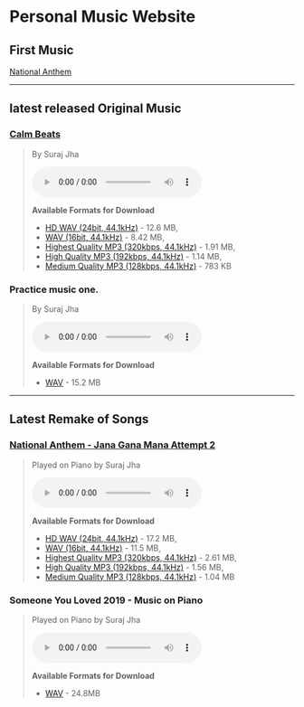 # Personal Music Website

## First Music
[National Anthem](./files/jana-gana-mana)

---

## latest released Original Music

### [Calm Beats](./files/calm-beats/)

> By Suraj Jha
>
> <audio controls>
>   <source src="./files/calm-beats/Calm Beats - Suraj's Original (MP3 320kbps, 44.1kHz).mp3">
> </audio>
> 
> **Available Formats for Download**
> - <a href="./files/calm-beats/Calm Beats - Suraj's Original (HD WAV 24bit, 44.1kHz).wav" download>HD WAV (24bit, 44.1kHz)</a> - 12.6 MB, 
> - <a href="./files/calm-beats/Calm Beats - Suraj's Original (WAV 16bit, 44.1kHz).wav" download>WAV (16bit, 44.1kHz)</a> - 8.42 MB, 
> - <a href="./files/calm-beats/Calm Beats - Suraj's Original (MP3 320kbps, 44.1kHz).mp3" download>Highest Quality MP3 (320kbps, 44.1kHz)</a> - 1.91 MB, 
> - <a href="./files/calm-beats/Calm Beats - Suraj's Original (MP3 192kbps, 44.1kHz).mp3" download>High Quality MP3 (192kbps, 44.1kHz)</a> - 1.14 MB, 
> - <a href="./files/calm-beats/Calm Beats - Suraj's Original (MP3 128kbps, 44.1kHz).mp3" download>Medium Quality MP3 (128kbps, 44.1kHz)</a> - 783 KB

### Practice music one.

> By Suraj Jha
>
> <audio controls>
>   <source src="./suraj originals music1.wav">
> </audio>
> 
> **Available Formats for Download**
> - <a href="./suraj originals music1.wav" download>WAV</a> - 15.2 MB

---

## Latest Remake of Songs

### [National Anthem - Jana Gana Mana Attempt 2](./files/jana-gana-mana/)

> Played on Piano by Suraj Jha
>
> <audio controls>
>   <source src="./files/jana-gana-mana/Jana Gana Mana - Suraj's attempt 2 (MP3 320kbps, 44.1kHz).mp3">
> </audio>
> 
> **Available Formats for Download**
> - <a href="./files/jana-gana-mana/Jana Gana Mana - Suraj's attempt 2 (HD WAV 24bit, 44.1kHz).wav" download>HD WAV (24bit, 44.1kHz)</a> - 17.2 MB, 
> - <a href="./files/jana-gana-mana/Jana Gana Mana - Suraj's attempt 2 (WAV 16bit, 44.1kHz).wav" download>WAV (16bit, 44.1kHz)</a> - 11.5 MB, 
> - <a href="./files/jana-gana-mana/Jana Gana Mana - Suraj's attempt 2 (MP3 320kbps, 44.1kHz).mp3" download>Highest Quality MP3 (320kbps, 44.1kHz)</a> - 2.61 MB, 
> - <a href="./files/jana-gana-mana/Jana Gana Mana - Suraj's attempt 2 (MP3 192kbps, 44.1kHz).mp3" download>High Quality MP3 (192kbps, 44.1kHz)</a> - 1.56 MB, 
> - <a href="./files/jana-gana-mana/Jana Gana Mana - Suraj's attempt 2 (MP3 128kbps, 44.1kHz).mp3" download>Medium Quality MP3 (128kbps, 44.1kHz)</a> - 1.04 MB


### Someone You Loved 2019 - Music on Piano

> Played on Piano by Suraj Jha
>
> <audio controls>
>   <source src="./files/someone-you-loved/Someone You Loved - music on piano by Suraj.wav">
> </audio>
>
>  **Available Formats for Download**
> - <a href="./files/someone-you-loved/Someone You Loved - music on piano by Suraj.wav">WAV</a> - 24.8MB

